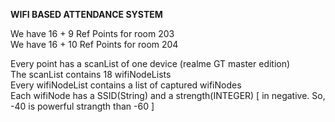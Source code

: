 **WIFI BASED ATTENDANCE SYSTEM**

We have 16 + 9 Ref Points for room 203\
We have 16 + 10 Ref Points for room 204

Every point has a scanList of one device (realme GT master edition)\
The scanList contains 18 wifiNodeLists\
Every wifiNodeList contains a list of captured wifiNodes\
Each wifiNode has a SSID(String) and a strength(INTEGER) [ in negative. So, -40 is powerful strangth than -60 ]

